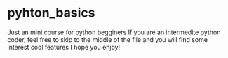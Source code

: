 # pyhton_basics
Just an mini course for python begginers
If you are an intermedite python coder, feel free to skip to the middle of the file and you will find some interest cool features
I hope you enjoy!
